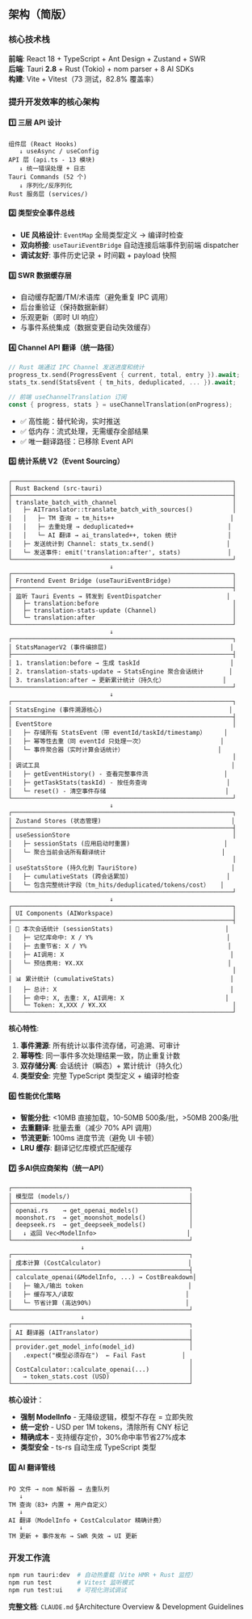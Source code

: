 ## 架构（简版）

### 核心技术栈
**前端**: React 18 + TypeScript + Ant Design + Zustand + SWR  
**后端**: Tauri **2.8** + Rust (Tokio) + nom parser + 8 AI SDKs  
**构建**: Vite + Vitest（73 测试，82.8% 覆盖率）

### 提升开发效率的核心架构

#### 1️⃣ **三层 API 设计**
```
组件层 (React Hooks)
   ↓ useAsync / useConfig
API 层 (api.ts - 13 模块)
   ↓ 统一错误处理 + 日志
Tauri Commands (52 个)
   ↓ 序列化/反序列化
Rust 服务层 (services/)
```

#### 2️⃣ **类型安全事件总线**
- **UE 风格设计**: `EventMap` 全局类型定义 → 编译时检查
- **双向桥接**: `useTauriEventBridge` 自动连接后端事件到前端 dispatcher
- **调试友好**: 事件历史记录 + 时间戳 + payload 快照

#### 3️⃣ **SWR 数据缓存层**
- 自动缓存配置/TM/术语库（避免重复 IPC 调用）
- 后台重验证（保持数据新鲜）
- 乐观更新（即时 UI 响应）
- 与事件系统集成（数据变更自动失效缓存）

#### 4️⃣ **Channel API 翻译（统一路径）**
```rust
// Rust 端通过 IPC Channel 发送进度和统计
progress_tx.send(ProgressEvent { current, total, entry }).await;
stats_tx.send(StatsEvent { tm_hits, deduplicated, ... }).await;

// 前端 useChannelTranslation 订阅
const { progress, stats } = useChannelTranslation(onProgress);
```
- ✅ 高性能：替代轮询，实时推送
- ✅ 低内存：流式处理，无需缓存全部结果
- ✅ 唯一翻译路径：已移除 Event API

#### 5️⃣ **统计系统 V2（Event Sourcing）**
```
┌─────────────────────────────────────────────────────────────┐
│ Rust Backend (src-tauri)                                    │
├─────────────────────────────────────────────────────────────┤
│ translate_batch_with_channel                                │
│   ├─ AITranslator::translate_batch_with_sources()           │
│   │   ├─ TM 查询 → tm_hits++                                │
│   │   ├─ 去重处理 → deduplicated++                          │
│   │   └─ AI 翻译 → ai_translated++, token 统计              │
│   ├─ 发送统计到 Channel: stats_tx.send()                    │
│   └─ 发送事件: emit('translation:after', stats)             │
└─────────────────────────────────────────────────────────────┘
                            ↓
┌─────────────────────────────────────────────────────────────┐
│ Frontend Event Bridge (useTauriEventBridge)                 │
├─────────────────────────────────────────────────────────────┤
│ 监听 Tauri Events → 转发到 EventDispatcher                  │
│   ├─ translation:before                                     │
│   ├─ translation-stats-update (Channel)                     │
│   └─ translation:after                                      │
└─────────────────────────────────────────────────────────────┘
                            ↓
┌─────────────────────────────────────────────────────────────┐
│ StatsManagerV2 (事件编排层)                                  │
├─────────────────────────────────────────────────────────────┤
│ 1. translation:before → 生成 taskId                         │
│ 2. translation-stats-update → StatsEngine 聚合会话统计       │
│ 3. translation:after → 更新累计统计（持久化）                │
└─────────────────────────────────────────────────────────────┘
                            ↓
┌─────────────────────────────────────────────────────────────┐
│ StatsEngine (事件溯源核心)                                   │
├─────────────────────────────────────────────────────────────┤
│ EventStore                                                  │
│   ├─ 存储所有 StatsEvent（带 eventId/taskId/timestamp）     │
│   ├─ 幂等性去重（同 eventId 只处理一次）                     │
│   └─ 事件聚合器（实时计算会话统计）                          │
│                                                             │
│ 调试工具                                                     │
│   ├─ getEventHistory() - 查看完整事件流                     │
│   ├─ getTaskStats(taskId) - 按任务查询                      │
│   └─ reset() - 清空事件存储                                 │
└─────────────────────────────────────────────────────────────┘
                            ↓
┌─────────────────────────────────────────────────────────────┐
│ Zustand Stores (状态管理)                                    │
├─────────────────────────────────────────────────────────────┤
│ useSessionStore                                             │
│   ├─ sessionStats (应用启动时重置)                          │
│   └─ 聚合当前会话所有翻译统计                                │
│                                                             │
│ useStatsStore (持久化到 TauriStore)                          │
│   ├─ cumulativeStats (跨会话累加)                           │
│   └─ 包含完整统计字段（tm_hits/deduplicated/tokens/cost）   │
└─────────────────────────────────────────────────────────────┘
                            ↓
┌─────────────────────────────────────────────────────────────┐
│ UI Components (AIWorkspace)                                 │
├─────────────────────────────────────────────────────────────┤
│ 💼 本次会话统计 (sessionStats)                               │
│   ├─ 记忆库命中: X / Y%                                     │
│   ├─ 去重节省: X / Y%                                       │
│   ├─ AI调用: X                                              │
│   └─ 预估费用: ¥X.XX                                        │
│                                                             │
│ 📊 累计统计 (cumulativeStats)                                │
│   ├─ 总计: X                                                │
│   ├─ 命中: X, 去重: X, AI调用: X                            │
│   └─ Token: X,XXX / ¥X.XX                                   │
└─────────────────────────────────────────────────────────────┘
```

**核心特性**:
1. **事件溯源**: 所有统计以事件流存储，可追溯、可审计
2. **幂等性**: 同一事件多次处理结果一致，防止重复计数
3. **双存储分离**: 会话统计（瞬态）+ 累计统计（持久化）
4. **类型安全**: 完整 TypeScript 类型定义 + 编译时检查

#### 6️⃣ **性能优化策略**
- **智能分批**: <10MB 直接加载，10-50MB 500条/批，>50MB 200条/批
- **去重翻译**: 批量去重（减少 70% API 调用）
- **节流更新**: 100ms 进度节流（避免 UI 卡顿）
- **LRU 缓存**: 翻译记忆库模式匹配缓存

#### 7️⃣ **多AI供应商架构（统一API）**
```
┌─────────────────────────────────────────────────┐
│ 模型层 (models/)                                 │
├─────────────────────────────────────────────────┤
│ openai.rs    → get_openai_models()              │
│ moonshot.rs  → get_moonshot_models()            │
│ deepseek.rs  → get_deepseek_models()            │
│   ↓ 返回 Vec<ModelInfo>                         │
└─────────────────────────────────────────────────┘
                    ↓
┌─────────────────────────────────────────────────┐
│ 成本计算 (CostCalculator)                        │
├─────────────────────────────────────────────────┤
│ calculate_openai(&ModelInfo, ...) → CostBreakdown│
│   ├─ 输入/输出 token                             │
│   ├─ 缓存写入/读取                               │
│   └─ 节省计算 (高达90%)                          │
└─────────────────────────────────────────────────┘
                    ↓
┌─────────────────────────────────────────────────┐
│ AI 翻译器 (AITranslator)                         │
├─────────────────────────────────────────────────┤
│ provider.get_model_info(model_id)               │
│   .expect("模型必须存在")  ← Fail Fast          │
│                                                 │
│ CostCalculator::calculate_openai(...)           │
│   → token_stats.cost (USD)                      │
└─────────────────────────────────────────────────┘
```

**核心设计**：
- **强制 ModelInfo** - 无降级逻辑，模型不存在 = 立即失败
- **统一定价** - USD per 1M tokens，清除所有 CNY 标记
- **精确成本** - 支持缓存定价，30%命中率节省27%成本
- **类型安全** - ts-rs 自动生成 TypeScript 类型

#### 8️⃣ **AI 翻译管线**
```
PO 文件 → nom 解析器 → 去重队列
   ↓
TM 查询（83+ 内置 + 用户自定义）
   ↓
AI 翻译（ModelInfo + CostCalculator 精确计费）
   ↓
TM 更新 + 事件发布 → SWR 失效 → UI 更新
```

### 开发工作流
```bash
npm run tauri:dev  # 自动热重载（Vite HMR + Rust 监控）
npm run test       # Vitest 监听模式
npm run test:ui    # 可视化测试调试
```

**完整文档**: `CLAUDE.md` §Architecture Overview & Development Guidelines


